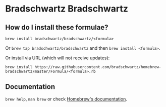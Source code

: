 # Bradschwartz Bradschwartz

## How do I install these formulae?
`brew install bradschwartz/bradschwartz/<formula>`

Or `brew tap bradschwartz/bradschwartz` and then `brew install <formula>`.

Or install via URL (which will not receive updates):

```
brew install https://raw.githubusercontent.com/bradschwartz/homebrew-bradschwartz/master/Formula/<formula>.rb
```

## Documentation
`brew help`, `man brew` or check [Homebrew's documentation](https://docs.brew.sh).
